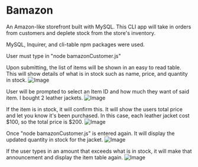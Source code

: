 # Bamazon
An Amazon-like storefront built with MySQL. This CLI app will take in orders from customers and deplete stock from the store's inventory. 

MySQL, Inquirer, and cli-table npm packages were used.

User must type in "node bamazonCustomer.js"

Upon submitting, the list of items will be shown in an easy to read table. This will show details of what is in stock such as name, price, and quantity in stock.
![Image](https://user-images.githubusercontent.com/29414935/33977737-f69d0ec8-e061-11e7-9587-89c36241c3a7.png)


User will be prompted to select an Item ID and how much they want of said item. I bought 2 leather jackets. 
![Image](https://user-images.githubusercontent.com/29414935/33977739-f6ad7736-e061-11e7-893d-0fa387e74d32.png)


If the item is in stock, it will confirm this. It will show the users total price and let you know it's been purchased. In this case, each leather jacket cost $100, so the total price is $200.
![Image](https://user-images.githubusercontent.com/29414935/33977740-f6c900d2-e061-11e7-94c3-35e4130844a2.png)


Once "node bamazonCustomer.js" is entered again. It will display the updated quantity in stock for the jacket. 
![Image](https://user-images.githubusercontent.com/29414935/33977742-f6f15848-e061-11e7-8a07-bec992838f49.png)


If the user types in an amount that exceeds what is in stock, it will make that announcement and display the item table again. 
![Image](https://user-images.githubusercontent.com/29414935/33978533-dba74c6a-e065-11e7-8ed5-1fc1f0ba5197.png)
